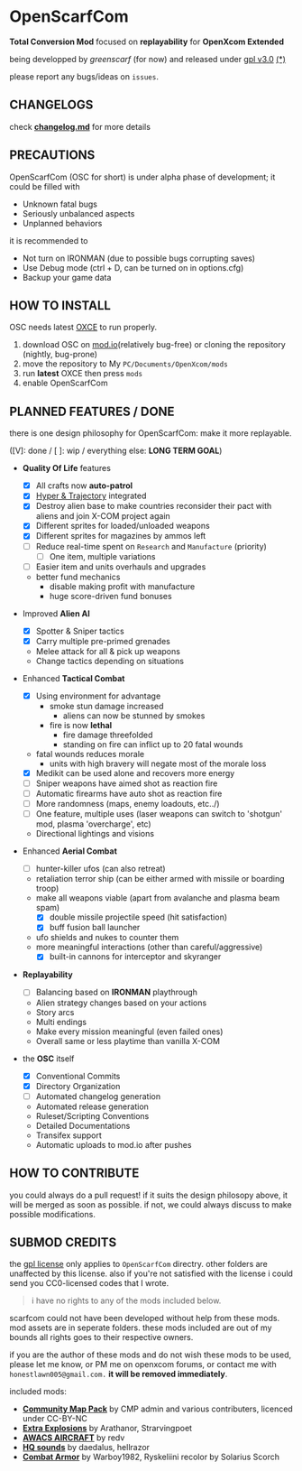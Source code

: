 # OpenScarfCom

**Total Conversion Mod** focused on **replayability** for **OpenXcom Extended**

being developped by _greenscarf_ (for now) and released under [gpl v3.0](./OpenScarfCom/LICENSE) [(\*)](#submod-credits)

please report any bugs/ideas on `issues`.

## CHANGELOGS

check [**changelog.md**](./changelog.md) for more details

## PRECAUTIONS

OpenScarfCom (OSC for short) is under alpha phase of development; it could be filled with

- Unknown fatal bugs
- Seriously unbalanced aspects
- Unplanned behaviors

it is recommended to

- Not turn on IRONMAN (due to possible bugs corrupting saves)
- Use Debug mode (ctrl + D, can be turned on in options.cfg)
- Backup your game data

## HOW TO INSTALL

OSC needs latest [OXCE](https://openxcom.mod.io/openxcom-extended "link to OXCE mod.io page") to run properly.

1. download OSC on [mod.io](https://openxcom.mod.io/openscarfcom "link to OSC mod.io page")(relatively bug-free) or cloning the repository (nightly, bug-prone)
2. move the repository to My `PC/Documents/OpenXcom/mods`
3. run **latest** OXCE then press `mods`
4. enable OpenScarfCom

## PLANNED FEATURES / DONE

there is one design philosophy for OpenScarfCom: make it more replayable.

([V]: done / [ ]: wip / everything else: **LONG TERM GOAL**)

- **Quality Of Life** features

  - [x] All crafts now **auto-patrol**
  - [x] [Hyper & Trajectory](https://openxcom.mod.io/oxce-hyper-velocity1) integrated
  - [x] Destroy alien base to make countries reconsider their pact with aliens and join X-COM project again
  - [x] Different sprites for loaded/unloaded weapons
  - [x] Different sprites for magazines by ammos left
  - [ ] Reduce real-time spent on `Research` and `Manufacture` (priority)
    - [ ] One item, multiple variations
  - [ ] Easier item and units overhauls and upgrades
  - better fund mechanics
    - disable making profit with manufacture
    - huge score-driven fund bonuses

- Improved **Alien AI**
  - [x] Spotter & Sniper tactics
  - [x] Carry multiple pre-primed grenades
  - Melee attack for all & pick up weapons
  - Change tactics depending on situations
- Enhanced **Tactical Combat**
  - [x] Using environment for advantage
    - smoke stun damage increased
      - aliens can now be stunned by smokes
    - fire is now **lethal**
      - fire damage threefolded
      - standing on fire can inflict up to 20 fatal wounds
  - fatal wounds reduces morale
    - units with high bravery will negate most of the morale loss
  - [x] Medikit can be used alone and recovers more energy
  - [ ] Sniper weapons have aimed shot as reaction fire
  - [ ] Automatic firearms have auto shot as reaction fire
  - [ ] More randomness (maps, enemy loadouts, etc../)
  - [ ] One feature, multiple uses (laser weapons can switch to 'shotgun' mod, plasma 'overcharge', etc)
  - Directional lightings and visions
- Enhanced **Aerial Combat**
  - [ ] hunter-killer ufos (can also retreat)
  - retaliation terror ship (can be either armed with missile or boarding troop)
  - make all weapons viable (apart from avalanche and plasma beam spam)
    - [x] double missile projectile speed (hit satisfaction)
    - [x] buff fusion ball launcher
  - ufo shields and nukes to counter them
  - more meaningful interactions (other than careful/aggressive)
    - [x] built-in cannons for interceptor and skyranger
- **Replayability**
  - [ ] Balancing based on **IRONMAN** playthrough
  - Alien strategy changes based on your actions
  - Story arcs
  - Multi endings
  - Make every mission meaningful (even failed ones)
  - Overall same or less playtime than vanilla X-COM
- the **OSC** itself
  - [x] Conventional Commits
  - [x] Directory Organization
  - [ ] Automated changelog generation
  - Automated release generation
  - Ruleset/Scripting Conventions
  - Detailed Documentations
  - Transifex support
  - Automatic uploads to mod.io after pushes

## HOW TO CONTRIBUTE

you could always do a pull request! if it suits the design philosopy above, it will be merged as soon as possible. if not, we could always discuss to make possible modifications.

## SUBMOD CREDITS

the [gpl license](./OpenScarfCom/LICENSE) only applies to `OpenScarfCom` directry. other folders are unaffected by this license. also if you're not satisfied with the license i could send you CC0-licensed codes that I wrote.

> i have no rights to any of the mods included below.

scarfcom could not have been developed without help from these mods. mod assets are in seperate folders. these mods included are out of my bounds all rights goes to their respective owners.

if you are the author of these mods and do not wish these mods to be used, please let me know, or PM me on openxcom forums, or contact me with `honestlawn005@gmail.com.` **it will be removed immediately**.

included mods:

- [**Community Map Pack**](https://openxcom.mod.io/community-map-pack)
  by CMP admin and various contributers, licenced under CC-BY-NC
- [**Extra Explosions**](https://openxcom.mod.io/extra-explosions)
  by Arathanor, Strarvingpoet
- [**AWACS AIRCRAFT**](https://openxcom.org/forum/index.php?topic=2952)
  by redv
- [**HQ sounds**](https://openxcom.mod.io/hqsounds-by-daedalus)
  by daedalus, hellrazor
- [**Combat Armor**](https://openxcom.org/forum/index.php?topic=1281)
  by Warboy1982, Ryskeliini
  recolor by Solarius Scorch
